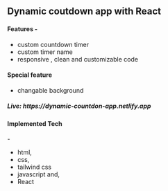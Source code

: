 <h2>Dynamic coutdown app with React</h2>
<h4>Features -  </h4> <ul> <li>custom countdown timer </li> <li>custom timer name</li> <li>responsive , clean and customizable code</li> </ul>
<h4>Special feature</h4> <ul><li>changable background </li></ul>
<h5>Live: https://dynamic-countdon-app.netlify.app</h5>

<h4>Implemented Tech</h4> -  <ul> <li>html,</li> <li>css,</li> <li>tailwind css</li> <li>javascript and,</li> <li>React</li>
 


